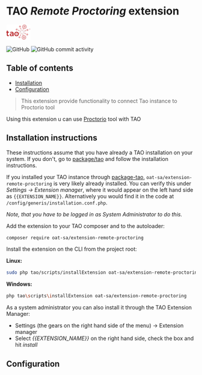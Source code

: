 <!--
EXTENSION_NAME = remoteProctoring, e.g. taoFooBar
REPOSITORY_NAME = extension-remote-proctoring, e.g. extension-tao-foo-bar
-->

# TAO _Remote Proctoring_ extension

![TAO Logo](https://github.com/oat-sa/taohub-developer-guide/raw/master/resources/tao-logo.png)

![GitHub](https://img.shields.io/github/license/oat-sa/extension-remote-proctoring.svg)
![GitHub commit activity](https://img.shields.io/github/commit-activity/y/oat-sa/extension-remote-proctoring.svg)

## Table of contents
 - [Installation](#installation-instructions)
 - [Configuration](##Configuration)

> This extension provide functionality to connect Tao instance to Proctorio tool

Using this extension u can use [Proctorio](https://proctorio.com) tool with TAO

## Installation instructions

These instructions assume that you have already a TAO installation on your system. If you don't, go to
[package/tao](https://github.com/oat-sa/package-tao) and follow the installation instructions.

If you installed your TAO instance through [package-tao](https://github.com/oat-sa/package-tao),
`oat-sa/extension-remote-proctoring` is very likely already installed. You can verify this under _Settings -> Extension
manager_, where it would appear on the left hand side as `{{EXTENSION_NAME}}`. Alternatively you would find it in
the code at `/config/generis/installation.conf.php`.

_Note, that you have to be logged in as System Administrator to do this._

Add the extension to your TAO composer and to the autoloader:
```bash
composer require oat-sa/extension-remote-proctoring
```

Install the extension on the CLI from the project root:

**Linux:**
```bash
sudo php tao/scripts/installExtension oat-sa/extension-remote-proctoring
```

**Windows:**
```bash
php tao\scripts\installExtension oat-sa/extension-remote-proctoring
```

As a system administrator you can also install it through the TAO Extension Manager:
- Settings (the gears on the right hand side of the menu) -> Extension manager
- Select _{{EXTENSION_NAME}}_ on the right hand side, check the box and hit _install_



<!-- Not all of the blocks below are applicable for any repository, please remove those that aren't -->

## Configuration
